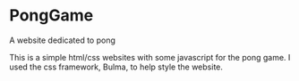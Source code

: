 # PongGame
A website dedicated to pong

This is a simple html/css websites with some javascript for the pong game. I used the css framework, Bulma, to help style the website.
